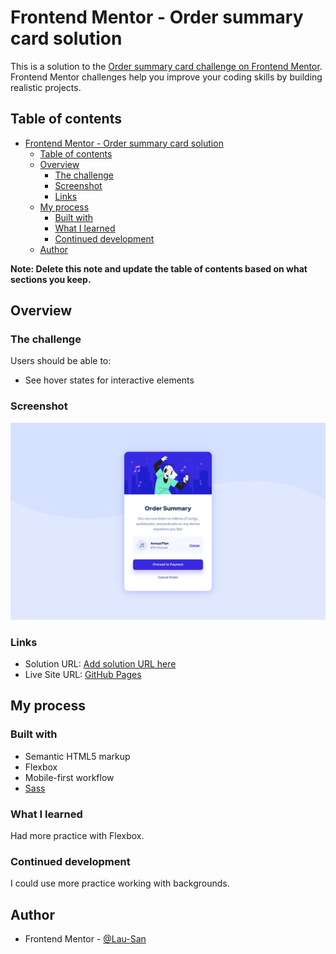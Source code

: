 # Frontend Mentor - Order summary card solution

This is a solution to the [Order summary card challenge on Frontend Mentor](https://www.frontendmentor.io/challenges/order-summary-component-QlPmajDUj). Frontend Mentor challenges help you improve your coding skills by building realistic projects. 

## Table of contents

- [Frontend Mentor - Order summary card solution](#frontend-mentor---order-summary-card-solution)
  - [Table of contents](#table-of-contents)
  - [Overview](#overview)
    - [The challenge](#the-challenge)
    - [Screenshot](#screenshot)
    - [Links](#links)
  - [My process](#my-process)
    - [Built with](#built-with)
    - [What I learned](#what-i-learned)
    - [Continued development](#continued-development)
  - [Author](#author)

**Note: Delete this note and update the table of contents based on what sections you keep.**

## Overview

### The challenge

Users should be able to:

- See hover states for interactive elements

### Screenshot

![](./screenshots/screenshot-desktop.png)

### Links

- Solution URL: [Add solution URL here](https://your-solution-url.com)
- Live Site URL: [GitHub Pages](https://lau-san.github.io/fm-order-summary-component-main/)

## My process

### Built with

- Semantic HTML5 markup
- Flexbox
- Mobile-first workflow
- [Sass](https://sass-lang.com/)

### What I learned

Had more practice with Flexbox.

### Continued development

I could use more practice working with backgrounds.

## Author

- Frontend Mentor - [@Lau-San](https://www.frontendmentor.io/profile/Lau-San)
